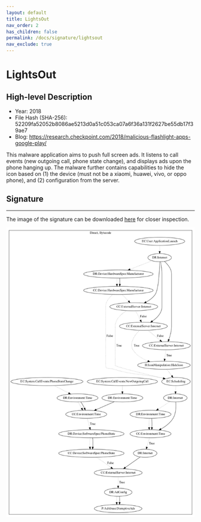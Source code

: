 ```yaml
---
layout: default
title: LightsOut
nav_order: 2
has_children: false
permalink: /docs/signature/lightsout
nav_exclude: true
---
```


# LightsOut

## High-level Description

* Year: 2018
* File Hash (SHA-256): 52209fa52052b8086ae5213d0a51c053ca07a6f36a131f2627be55db17f39ae7
* Blog: https://research.checkpoint.com/2018/malicious-flashlight-apps-google-play/

This malware application aims to push full screen ads. It listens to call events (new outgoing call, phone state change), and displays ads upon the phone hanging up. The malware further contains capabilities to hide the icon based on (1) the device (must not be a xiaomi, huawei, vivo, or oppo phone), and (2) configuration from the server.

## Signature
---

The image of the signature can be downloaded [here](../../img/signatures/LightsOut.png) for closer inspection.

![](../../img/signatures/LightsOut.png)